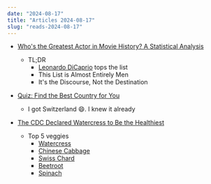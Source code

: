 ```yaml
---
date: "2024-08-17"
title: "Articles 2024-08-17"
slug: "reads-2024-08-17"
---
```




* [Who's the Greatest Actor in Movie History? A Statistical Analysis][1]
  * TL;DR
    * [Leonardo DiCaprio][2] tops the list
    * This List is Almost Entirely Men
    * It's the Discourse, Not the Destination

* [Quiz: Find the Best Country for You][3]
  * I got Switzerland 😄. I knew it already

* [The CDC Declared Watercress to Be the Healthiest][4]
  * Top 5 veggies
    * [Watercress][5]
    * [Chinese Cabbage][6]
    * [Swiss Chard][7]
    * [Beetroot][8]
    * [Spinach][9]



  [1]: https://www.statsignificant.com/p/whos-the-greatest-actor-in-movie
  [2]: https://en.wikipedia.org/wiki/Leonardo_DiCaprio
  [3]: https://www.usnews.com/news/best-countries/articles/quiz-find-the-best-country-for-you
  [4]: https://www.foodandwine.com/watercress-health-benefits-8710408
  [5]: https://en.wikipedia.org/wiki/Watercress
  [6]: https://en.wikipedia.org/wiki/Chinese_cabbage
  [7]: https://en.wikipedia.org/wiki/Chard
  [8]: https://en.wikipedia.org/wiki/Beetroot
  [9]: https://en.wikipedia.org/wiki/Spinach
